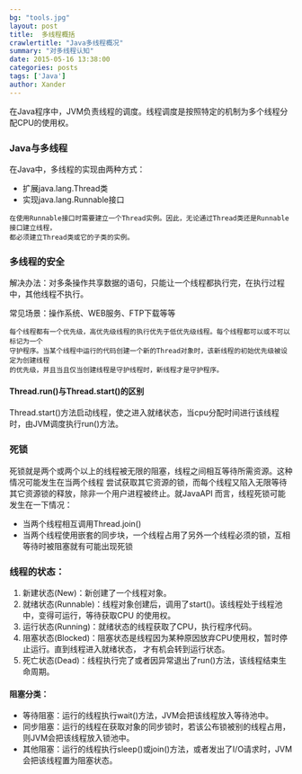 ```yaml
---
bg: "tools.jpg"
layout: post
title:  多线程概括
crawlertitle: "Java多线程概况"
summary: "对多线程认知"
date: 2015-05-16 13:38:00
categories: posts
tags: ['Java']
author: Xander
---
```


在Java程序中，JVM负责线程的调度。线程调度是按照特定的机制为多个线程分配CPU的使用权。

### Java与多线程

在Java中，多线程的实现由两种方式：
 * 扩展java.lang.Thread类
 * 实现java.lang.Runnable接口
 
```text
在使用Runnable接口时需要建立一个Thread实例。因此，无论通过Thread类还是Runnable接口建立线程，
都必须建立Thread类或它的子类的实例。
```

### 多线程的安全

解决办法：对多条操作共享数据的语句，只能让一个线程都执行完，在执行过程中，其他线程不执行。

常见场景：操作系统、WEB服务、FTP下载等等

```text
每个线程都有一个优先级，高优先级线程的执行优先于低优先级线程。每个线程都可以或不可以标记为一个
守护程序。当某个线程中运行的代码创建一个新的Thread对象时，该新线程的初始优先级被设定为创建线程
的优先级，并且当且仅当创建线程是守护线程时，新线程才是守护程序。
```

#### Thread.run()与Thread.start()的区别

Thread.start()方法启动线程，使之进入就绪状态，当cpu分配时间进行该线程时，由JVM调度执行run()方法。


### 死锁

死锁就是两个或两个以上的线程被无限的阻塞，线程之间相互等待所需资源。这种情况可能发生在当两个线程
尝试获取其它资源的锁，而每个线程又陷入无限等待其它资源锁的释放，除非一个用户进程被终止。就JavaAPI
而言，线程死锁可能发生在一下情况：

* 当两个线程相互调用Thread.join()
* 当两个线程使用嵌套的同步块，一个线程占用了另外一个线程必须的锁，互相等待时被阻塞就有可能出现死锁

### 线程的状态：

1. 新建状态(New)：新创建了一个线程对象。
2. 就绪状态(Runnable)：线程对象创建后，调用了start()。该线程处于线程池中，变得可运行，等待获取CPU
的使用权。
3. 运行状态(Running)：就绪状态的线程获取了CPU，执行程序代码。
4. 阻塞状态(Blocked)：阻塞状态是线程因为某种原因放弃CPU使用权，暂时停止运行。直到线程进入就绪状态，
才有机会转到运行状态。
5. 死亡状态(Dead)：线程执行完了或者因异常退出了run()方法，该线程结束生命周期。

#### 阻塞分类：

 * 等待阻塞：运行的线程执行wait()方法，JVM会把该线程放入等待池中。
 * 同步阻塞：运行的线程在获取对象的同步锁时，若该公布锁被别的线程占用，则JVM会把该线程放入锁池中。
 * 其他阻塞：运行的线程执行sleep()或join()方法，或者发出了I/O请求时，JVM会把该线程置为阻塞状态。
 



